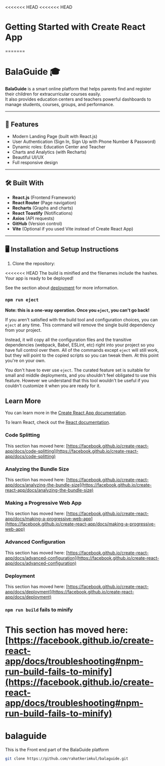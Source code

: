 <<<<<<< HEAD
<<<<<<< HEAD

# Getting Started with Create React App

=======

# BalaGuide 🎓

**BalaGuide** is a smart online platform that helps parents find and register their children for extracurricular courses easily.  
It also provides education centers and teachers powerful dashboards to manage students, courses, groups, and performance.

---

## 🚀 Features

- Modern Landing Page (built with React.js)
- User Authentication (Sign In, Sign Up with Phone Number & Password)
- Dynamic roles: Education Center and Teacher
- Charts and Analytics (with Recharts)
- Beautiful UI/UX
- Full responsive design

---

## 🛠️ Built With

- **React.js** (Frontend Framework)
- **React Router** (Page navigation)
- **Recharts** (Graphs and charts)
- **React Toastify** (Notifications)
- **Axios** (API requests)
- **GitHub** (Version control)
- **Vite** (Optional if you used Vite instead of Create React App)

---

## 🖥️ Installation and Setup Instructions

1. Clone the repository:

<<<<<<< HEAD
The build is minified and the filenames include the hashes.\
Your app is ready to be deployed!

See the section about [deployment](https://facebook.github.io/create-react-app/docs/deployment) for more information.

### `npm run eject`

**Note: this is a one-way operation. Once you `eject`, you can't go back!**

If you aren't satisfied with the build tool and configuration choices, you can `eject` at any time. This command will remove the single build dependency from your project.

Instead, it will copy all the configuration files and the transitive dependencies (webpack, Babel, ESLint, etc) right into your project so you have full control over them. All of the commands except `eject` will still work, but they will point to the copied scripts so you can tweak them. At this point you're on your own.

You don't have to ever use `eject`. The curated feature set is suitable for small and middle deployments, and you shouldn't feel obligated to use this feature. However we understand that this tool wouldn't be useful if you couldn't customize it when you are ready for it.

## Learn More

You can learn more in the [Create React App documentation](https://facebook.github.io/create-react-app/docs/getting-started).

To learn React, check out the [React documentation](https://reactjs.org/).

### Code Splitting

This section has moved here: [https://facebook.github.io/create-react-app/docs/code-splitting](https://facebook.github.io/create-react-app/docs/code-splitting)

### Analyzing the Bundle Size

This section has moved here: [https://facebook.github.io/create-react-app/docs/analyzing-the-bundle-size](https://facebook.github.io/create-react-app/docs/analyzing-the-bundle-size)

### Making a Progressive Web App

This section has moved here: [https://facebook.github.io/create-react-app/docs/making-a-progressive-web-app](https://facebook.github.io/create-react-app/docs/making-a-progressive-web-app)

### Advanced Configuration

This section has moved here: [https://facebook.github.io/create-react-app/docs/advanced-configuration](https://facebook.github.io/create-react-app/docs/advanced-configuration)

### Deployment

This section has moved here: [https://facebook.github.io/create-react-app/docs/deployment](https://facebook.github.io/create-react-app/docs/deployment)

### `npm run build` fails to minify

# This section has moved here: [https://facebook.github.io/create-react-app/docs/troubleshooting#npm-run-build-fails-to-minify](https://facebook.github.io/create-react-app/docs/troubleshooting#npm-run-build-fails-to-minify)

# balaguide

This is the Front end part of the BalaGuide platform

```bash
git clone https://github.com/rahatkerimkul/balaguide.git
```
